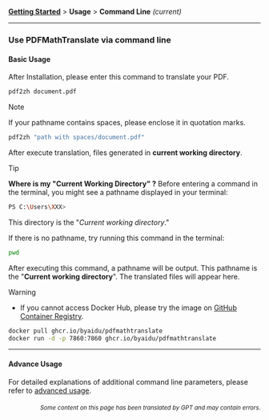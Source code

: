 [**Getting Started**](./getting-started.md) > **Usage** > **Command Line** _(current)_

---

### Use PDFMathTranslate via command line

#### Basic Usage

After Installation, please enter this command to translate your PDF.

```bash
pdf2zh document.pdf
```

> [!NOTE]
> 
> If your pathname contains spaces, please enclose it in quotation marks.
> 
> ```bash
> pdf2zh "path with spaces/document.pdf"
> ```

After execute translation, files generated in **current working directory**.

> [!TIP]
> **Where is my "Current Working Directory" ?**
> Before entering a command in the terminal, you might see a pathname displayed in your terminal:
> 
> ```bash
> PS C:\Users\XXX>
> ```
> 
> This directory is the "*Current working directory*."
> 
> If there is no pathname, try running this command in the terminal:
> 
> ```bash
> pwd
> ```
> 
> After executing this command, a pathname will be output. This pathname is the "**Current working directory**". The translated files will appear here.

> [!WARNING]
> 
> - If you cannot access Docker Hub, please try the image on [GitHub Container Registry](https://github.com/Byaidu/PDFMathTranslate/pkgs/container/pdfmathtranslate).
> 
> ```bash
> docker pull ghcr.io/byaidu/pdfmathtranslate
> docker run -d -p 7860:7860 ghcr.io/byaidu/pdfmathtranslate
> ```

---

#### Advance Usage

For detailed explanations of additional command line parameters, please refer to [advanced usage](./../advanced/ADVANCED_usage.md).

<div align="right">
<h6><small>Some content on this page has been translated by GPT and may contain errors.</small></h6>